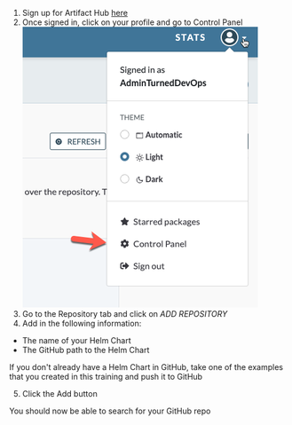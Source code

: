 1. Sign up for Artifact Hub [here](https://artifacthub.io/)
2. Once signed in, click on your profile and go to Control Panel
![](../images/1.png)
3. Go to the Repository tab and click on *ADD REPOSITORY*
4. Add in the following information:
- The name of your Helm Chart
- The GitHub path to the Helm Chart

If you don't already have a Helm Chart in GitHub, take one of the examples that you created in this training and push it to GitHub

5. Click the Add button

You should now be able to search for your GitHub repo